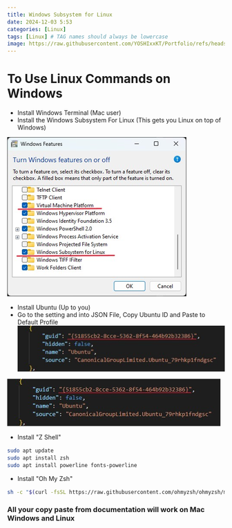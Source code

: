 ```yaml
---
title: Windows Subsystem for Linux
date: 2024-12-03 5:53
categories: [Linux]
tags: [Linux] # TAG names should always be lowercase
image: https://raw.githubusercontent.com/YOSHIxxKT/Portfolio/refs/heads/main/images/images/images.jpg?token=GHSAT0AAAAAAC3HK5KFXGZ3HFOIE56HGJLIZ2QABDQ
---
```



# To Use Linux Commands on Windows 

* Install Windows Terminal (Mac user)
* Install the Windows Subsystem For Linux
(This gets you Linux on top of Windows)

![img-description](https://raw.githubusercontent.com/YOSHIxxKT/Portfolio/refs/heads/main/images/images/Windowsubsystem.jpg?token=GHSAT0AAAAAAC3HK5KEZ6OHZC5772QDAP76Z2QABSA)
* Install Ubuntu (Up to you)
* Go to the setting and into JSON File, Copy Ubuntu ID and Paste to Default Profile 
![img-description](https://raw.githubusercontent.com/YOSHIxxKT/Portfolio/refs/heads/main/images/images/ubuntu.jpg?token=GHSAT0AAAAAAC3HK5KEEPQTKUZJJECXPWQ6Z2P76AQ)


![img-description](https://raw.githubusercontent.com/YOSHIxxKT/Portfolio/refs/heads/main/images/images/ubuntu.jpg?token=GHSAT0AAAAAAC3HK5KEEPQTKUZJJECXPWQ6Z2P76AQ)
* Install "Z Shell"
```bash
sudo apt update
sudo apt install zsh
sudo apt install powerline fonts-powerline
 ```
 

* Install "Oh My Zsh"

```bash
sh -c "$(curl -fsSL https://raw.githubusercontent.com/ohmyzsh/ohmyzsh/master/tools/install.sh)"
```

### All your copy paste from documentation will work on Mac Windows and Linux